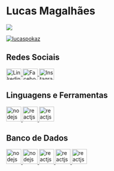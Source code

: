 # Lucas Magalhães

<p align="left"> 
  <img src="https://komarev.com/ghpvc/?username=lucaspokaz&label=Profile%20views&color=0e75b6&style=flat" /> 
</p>

<p align="left"> 
  <a href="https://github.com/ryo-ma/github-profile-trophy">
    <img src="https://github-profile-trophy.vercel.app/?username=lucaspokaz" alt="lucaspokaz" />
  </a> 
</p>

## Redes Sociais

<p align="left">
  <a href="https://www.linkedin.com/in/lucasemagalhaes/" target="blank">
    <img align="center" src="https://raw.githubusercontent.com/rahuldkjain/github-profile-readme-generator/master/src/images/icons/Social/linked-in-alt.svg" 
         alt="Linkedin Lucas" height="30" width="40" />
  </a>
  <a href="https://www.facebook.com/LucasPokaz" target="blank">
    <img align="center" src="https://raw.githubusercontent.com/rahuldkjain/github-profile-readme-generator/master/src/images/icons/Social/facebook.svg"
         alt="Facebook Lucas" height="30" width="40" />
  </a>
  <a href="https://www.instagram.com/lucasemagalhaes" target="blank">
    <img align="center" src="https://raw.githubusercontent.com/rahuldkjain/github-profile-readme-generator/master/src/images/icons/Social/instagram.svg"
         alt="Instagram Lucas" height="30" width="40" />
  </a>
</p>

## Linguagens e Ferramentas

<p align="left"> 
  <a href="https://nodejs.org/en/" target="_blank"> 
    <img src="https://cdn.worldvectorlogo.com/logos/nodejs-icon.svg" alt="nodejs" width="40" height="40"/> 
  </a> 
  <a href="https://pt-br.reactjs.org/" target="_blank"> 
    <img src="https://cdn.worldvectorlogo.com/logos/react-2.svg" alt="reactjs" width="40" height="40"/> 
  </a>
  <a href="#" target="_blank"> 
    <img src="https://www.bverhue.nl/delphisvg/wp-content/uploads/2017/04/Embarcadero_Delphi_Logo.png" alt="reactjs" width="40" height="40"/> 
  </a>
</p>

## Banco de Dados

<p align="left"> 
  <a href="#" target="_blank"> 
    <img src="https://www.svgrepo.com/show/303229/microsoft-sql-server-logo.svg" 
         style="background-color: white"
         alt="nodejs" width="40" height="40"/> 
  </a> 

<a href="#" target="_blank"> 
    <img src="https://cdn.worldvectorlogo.com/logos/oracle-6.svg" 
         style="background-color: white"
         alt="nodejs" width="40" height="40"/> 
  </a> 

  <a href="#" target="_blank"> 
    <img src="https://cdn.worldvectorlogo.com/logos/sqlite.svg" 
         style="background-color: white"
         alt="reactjs" width="40" height="40"/> 
  </a>
  <a href="#" target="_blank"> 
    <img src="https://cdn.worldvectorlogo.com/logos/mysql-6.svg" 
         style="background-color: white"
         alt="reactjs" width="40" height="40"/> 
  </a>
  <a href="#" target="_blank"> 
    <img src="https://cdn.worldvectorlogo.com/logos/postgresql.svg" 
         style="background-color: white"
         alt="reactjs" width="40" height="40"/> 
  </a>
</p>
